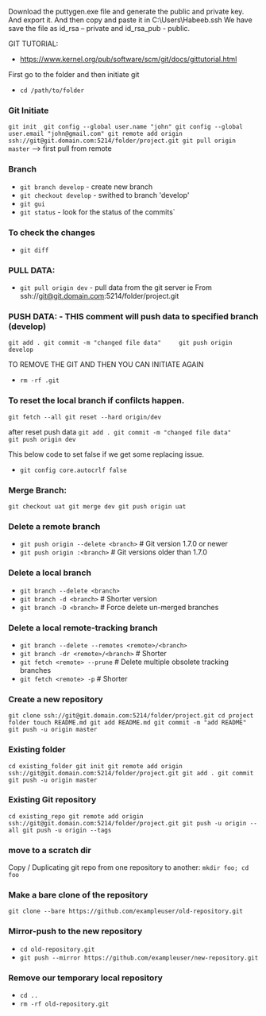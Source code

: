 Download the puttygen.exe file and generate the public and private key.  And export it. 
And then copy and paste it in C:\Users\Habeeb\.ssh 
We have save the file as id_rsa – private and  id_rsa_pub   - public. 

GIT TUTORIAL:
 - https://www.kernel.org/pub/software/scm/git/docs/gittutorial.html

First go to the folder and then initiate git
- `cd /path/to/folder`

### Git Initiate
`git init 
git config --global user.name "john"
git config --global user.email "john@gmail.com"
git remote add origin ssh://git@git.domain.com:5214/folder/project.git
git pull origin master`  --> first pull from remote

### Branch
- `git branch develop`  - create new branch
- `git checkout develop`  - swithed to branch 'develop'
- `git gui`
- `git status` - look for the status of the commits`


### To check the changes
- `git diff`

### PULL DATA:
- `git pull origin dev`  - pull data from the git server ie From ssh://git@git.domain.com:5214/folder/project.git

### PUSH DATA: - THIS comment will push data to specified branch (develop)
`git add .
git commit -m "changed file data"    
git push origin develop`    

TO REMOVE THE GIT AND THEN YOU CAN INITIATE AGAIN 
- `rm -rf .git`

### To reset the local branch if confilcts happen. 
`git fetch --all
git reset --hard origin/dev` 

after reset push data 
`git add .
git commit -m "changed file data"    
git push origin dev`

This below code to set false if we get some replacing issue.
- `git config core.autocrlf false`

### Merge Branch:
`git checkout uat
git merge dev
git push origin uat`

### Delete a remote branch
 - `git push origin --delete <branch>` # Git version 1.7.0 or newer 
 - `git push origin :<branch>` # Git versions older than 1.7.0

### Delete a local branch
 - `git branch --delete <branch>`
 - `git branch -d <branch>` # Shorter version
 - `git branch -D <branch>` # Force delete un-merged branches

### Delete a local remote-tracking branch
 - `git branch --delete --remotes <remote>/<branch>`
 - `git branch -dr <remote>/<branch>` # Shorter
 - `git fetch <remote> --prune` # Delete multiple obsolete tracking branches
 - `git fetch <remote> -p` # Shorter


### Create a new repository

`git clone ssh://git@git.domain.com:5214/folder/project.git
cd project folder
touch README.md
git add README.md
git commit -m "add README"
git push -u origin master`

### Existing folder

`cd existing_folder
git init
git remote add origin ssh://git@git.domain.com:5214/folder/project.git
git add .
git commit
git push -u origin master`

### Existing Git repository

`cd existing_repo
git remote add origin ssh://git@git.domain.com:5214/folder/project.git
git push -u origin --all
git push -u origin --tags`

### move to a scratch dir
Copy / Duplicating git repo from one repository to another:
`mkdir foo; cd foo` 

### Make a bare clone of the repository
`git clone --bare https://github.com/exampleuser/old-repository.git`

### Mirror-push to the new repository
- `cd old-repository.git`
- `git push --mirror https://github.com/exampleuser/new-repository.git`

### Remove our temporary local repository
- `cd ..`
- `rm -rf old-repository.git ` 
